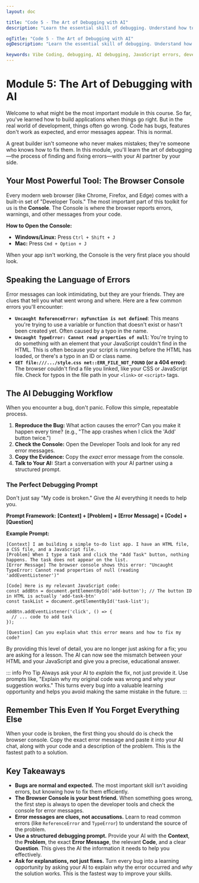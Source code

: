 ```yaml
---
layout: doc

title: "Code 5 - The Art of Debugging with AI"
description: "Learn the essential skill of debugging. Understand how to use browser developer tools, interpret common errors, and craft effective AI prompts to fix bugs and learn from your mistakes."

ogTitle: "Code 5 - The Art of Debugging with AI"
ogDescription: "Learn the essential skill of debugging. Understand how to use browser developer tools, interpret common errors, and craft effective AI prompts to fix bugs and learn from your mistakes."

keywords: Vibe Coding, debugging, AI debugging, JavaScript errors, developer tools, console errors, bug fixing, error handling, prompt engineering for bugs
---
```


# Module 5: The Art of Debugging with AI

Welcome to what might be the most important module in this course. So far, you've learned how to build applications when things go right. But in the real world of development, things often go wrong. Code has bugs, features don't work as expected, and error messages appear. This is normal.

A great builder isn't someone who never makes mistakes; they're someone who knows how to fix them. In this module, you'll learn the art of debugging—the process of finding and fixing errors—with your AI partner by your side.

## Your Most Powerful Tool: The Browser Console

Every modern web browser (like Chrome, Firefox, and Edge) comes with a built-in set of "Developer Tools." The most important part of this toolkit for us is the **Console**. The Console is where the browser reports errors, warnings, and other messages from your code.

**How to Open the Console:**

* **Windows/Linux:** Press `Ctrl + Shift + J`
* **Mac:** Press `Cmd + Option + J`

When your app isn't working, the Console is the very first place you should look.

## Speaking the Language of Errors

Error messages can look intimidating, but they are your friends. They are clues that tell you what went wrong and where. Here are a few common errors you'll encounter:

* **`Uncaught ReferenceError: myFunction is not defined`**: This means you're trying to use a variable or function that doesn't exist or hasn't been created yet. Often caused by a typo in the name.
* **`Uncaught TypeError: Cannot read properties of null`**: You're trying to do something with an element that your JavaScript couldn't find in the HTML. This is often because your script is running before the HTML has loaded, or there's a typo in an ID or class name.
* **`GET file:///.../style.css net::ERR_FILE_NOT_FOUND` (or a 404 error)**: The browser couldn't find a file you linked, like your CSS or JavaScript file. Check for typos in the file path in your `<link>` or `<script>` tags.

## The AI Debugging Workflow

When you encounter a bug, don't panic. Follow this simple, repeatable process.

1. **Reproduce the Bug:** What action causes the error? Can you make it happen every time? (e.g., "The app crashes when I click the 'Add' button twice.")
2. **Check the Console:** Open the Developer Tools and look for any red error messages.
3. **Copy the Evidence:** Copy the *exact* error message from the console.
4. **Talk to Your AI:** Start a conversation with your AI partner using a structured prompt.

### The Perfect Debugging Prompt

Don't just say "My code is broken." Give the AI everything it needs to help you.

**Prompt Framework:** **[Context] + [Problem] + [Error Message] + [Code] + [Question]**

**Example Prompt:**

```text
[Context] I am building a simple to-do list app. I have an HTML file, a CSS file, and a JavaScript file.
[Problem] When I type a task and click the "Add Task" button, nothing happens. The task does not appear on the list.
[Error Message] The browser console shows this error: "Uncaught TypeError: Cannot read properties of null (reading 'addEventListener')"

[Code] Here is my relevant JavaScript code:
const addBtn = document.getElementById('add-button'); // The button ID in HTML is actually 'add-task-btn'
const taskList = document.getElementById('task-list');

addBtn.addEventListener('click', () => {
  // ... code to add task
});

[Question] Can you explain what this error means and how to fix my code?
```

By providing this level of detail, you are no longer just asking for a fix; you are asking for a lesson. The AI can now see the mismatch between your HTML and your JavaScript and give you a precise, educational answer.

::: info Pro Tip
Always ask your AI to *explain* the fix, not just provide it. Use prompts like, "Explain why my original code was wrong and why your suggestion works." This turns every bug into a valuable learning opportunity and helps you avoid making the same mistake in the future.
:::

## Remember This Even If You Forget Everything Else

When your code is broken, the first thing you should do is check the browser console. Copy the exact error message and paste it into your AI chat, along with your code and a description of the problem. This is the fastest path to a solution.

## Key Takeaways

* **Bugs are normal and expected.** The most important skill isn't avoiding errors, but knowing how to fix them efficiently.
* **The Browser Console is your best friend.** When something goes wrong, the first step is always to open the developer tools and check the console for error messages.
* **Error messages are clues, not accusations.** Learn to read common errors (like `ReferenceError` and `TypeError`) to understand the source of the problem.
* **Use a structured debugging prompt.** Provide your AI with the **Context**, the **Problem**, the exact **Error Message**, the relevant **Code**, and a clear **Question**. This gives the AI the information it needs to help you effectively.
* **Ask for explanations, not just fixes.** Turn every bug into a learning opportunity by asking your AI to explain *why* the error occurred and *why* the solution works. This is the fastest way to improve your skills.

